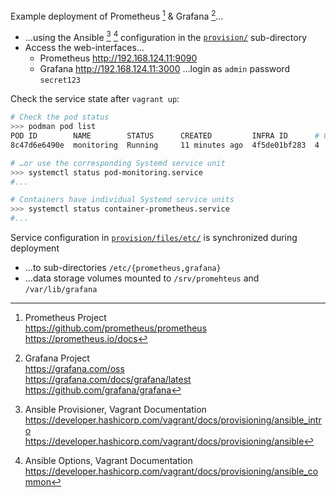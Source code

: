 Example deployment of Prometheus [^drUjk] &  Grafana [^ueDCq]…

- …using the Ansible [^p3z9q] [^RQw4w] configuration in the
  [`provision/`](provision/) sub-directory
- Access the web-interfaces…
  - Prometheus <http://192.168.124.11:9090>
  - Grafana <http://192.168.124.11:3000> …login as `admin` password `secret123`

Check the service state after `vagrant up`:

```bash
# Check the pod status
>>> podman pod list
POD ID        NAME        STATUS      CREATED         INFRA ID      # OF CONTAINERS
8c47d6e6490e  monitoring  Running     11 minutes ago  4f5de01bf283  4

# …or use the corresponding Systemd service unit
>>> systemctl status pod-monitoring.service
#...

# Containers have individual Systemd service units
>>> systemctl status container-prometheus.service
#...
```

Service configuration in [`provision/files/etc/`](provision/files/etc) is 
synchronized during deployment 

- …to sub-directories `/etc/{prometheus,grafana}`
- …data storage volumes mounted to `/srv/promehteus` and `/var/lib/grafana`

[^drUjk]: Prometheus Project  
<https://github.com/prometheus/prometheus>  
<https://prometheus.io/docs>

[^ueDCq]: Grafana Project  
<https://grafana.com/oss>  
<https://grafana.com/docs/grafana/latest>  
<https://github.com/grafana/grafana>

[^p3z9q]: Ansible Provisioner, Vagrant Documentation  
<https://developer.hashicorp.com/vagrant/docs/provisioning/ansible_intro>  
<https://developer.hashicorp.com/vagrant/docs/provisioning/ansible>

[^RQw4w]: Ansible Options, Vagrant Documentation  
<https://developer.hashicorp.com/vagrant/docs/provisioning/ansible_common>
